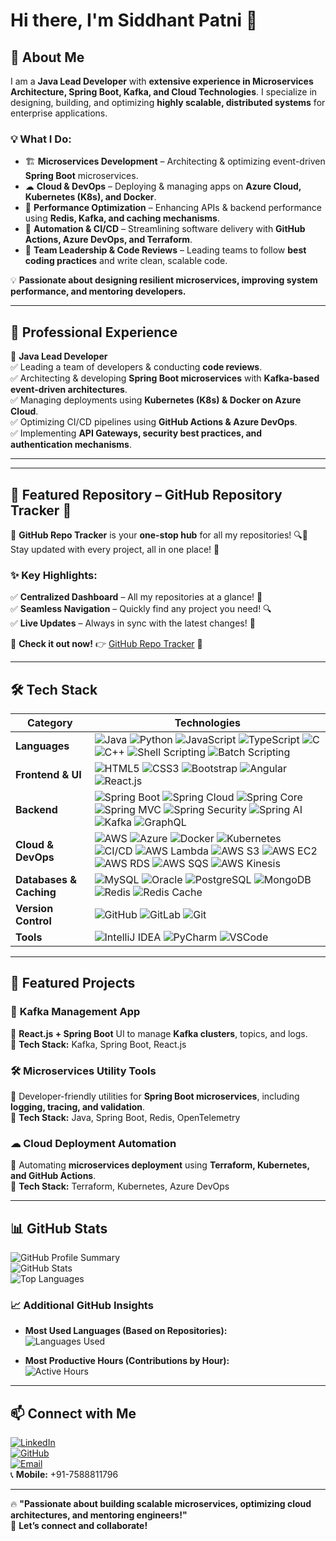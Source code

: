 # Hi there, I'm Siddhant Patni 👋  

## 🚀 About Me  

I am a **Java Lead Developer** with **extensive experience in Microservices Architecture, Spring Boot, Kafka, and Cloud Technologies**. I specialize in designing, building, and optimizing **highly scalable, distributed systems** for enterprise applications.  

### 💡 What I Do:  
- 🏗 **Microservices Development** – Architecting & optimizing event-driven **Spring Boot** microservices.  
- ☁ **Cloud & DevOps** – Deploying & managing apps on **Azure Cloud, Kubernetes (K8s), and Docker**.  
- 🚀 **Performance Optimization** – Enhancing APIs & backend performance using **Redis, Kafka, and caching mechanisms**.  
- 🔧 **Automation & CI/CD** – Streamlining software delivery with **GitHub Actions, Azure DevOps, and Terraform**.  
- 🎯 **Team Leadership & Code Reviews** – Leading teams to follow **best coding practices** and write clean, scalable code.  

💡 **Passionate about designing resilient microservices, improving system performance, and mentoring developers.**  

---

## 💼 Professional Experience  

🔹 **Java Lead Developer**  
✅ Leading a team of developers & conducting **code reviews**.  
✅ Architecting & developing **Spring Boot microservices** with **Kafka-based event-driven architectures**.  
✅ Managing deployments using **Kubernetes (K8s) & Docker on Azure Cloud**.  
✅ Optimizing CI/CD pipelines using **GitHub Actions & Azure DevOps**.  
✅ Implementing **API Gateways, security best practices, and authentication mechanisms**.  

---

---

## 🚀 **Featured Repository – GitHub Repository Tracker** 🎯  

🎯 **GitHub Repo Tracker** is your **one-stop hub** for all my repositories! 🔍📂  
Stay updated with every project, all in one place! 🚀  

### ✨ **Key Highlights:**  
✅ **Centralized Dashboard** – All my repositories at a glance! 📜  
✅ **Seamless Navigation** – Quickly find any project you need! 🔍  
✅ **Live Updates** – Always in sync with the latest changes! 🔄  

🔗 **Check it out now!** 👉 [GitHub Repo Tracker](https://github.com/siddhantpatni0407/GitHub-Repo-Tracker) 🚀  

---


## 🛠️ Tech Stack  

| **Category**             | **Technologies** |
|---------------------------|-----------------|
| **Languages**            | ![Java](https://img.shields.io/badge/Java-ED8B00?style=flat-square&logo=java&logoColor=white) ![Python](https://img.shields.io/badge/Python-3776AB?style=flat-square&logo=python&logoColor=white) ![JavaScript](https://img.shields.io/badge/JavaScript-F7DF1E?style=flat-square&logo=javascript&logoColor=black) ![TypeScript](https://img.shields.io/badge/TypeScript-007ACC?style=flat-square&logo=typescript&logoColor=white) ![C](https://img.shields.io/badge/C-00599C?style=flat-square&logo=c&logoColor=white) ![C++](https://img.shields.io/badge/C++-00599C?style=flat-square&logo=c%2B%2B&logoColor=white) ![Shell Scripting](https://img.shields.io/badge/Shell_Scripting-4EAA25?style=flat-square&logo=gnu-bash&logoColor=white) ![Batch Scripting](https://img.shields.io/badge/Batch_Scripting-4D4D4D?style=flat-square&logo=windows-terminal&logoColor=white) |
| **Frontend & UI**        | ![HTML5](https://img.shields.io/badge/HTML5-E34F26?style=flat-square&logo=html5&logoColor=white) ![CSS3](https://img.shields.io/badge/CSS3-1572B6?style=flat-square&logo=css3&logoColor=white) ![Bootstrap](https://img.shields.io/badge/Bootstrap-7952B3?style=flat-square&logo=bootstrap&logoColor=white) ![Angular](https://img.shields.io/badge/Angular-DD0031?style=flat-square&logo=angular&logoColor=white) ![React.js](https://img.shields.io/badge/React-20232A?style=flat-square&logo=react&logoColor=61DAFB) |
| **Backend**              | ![Spring Boot](https://img.shields.io/badge/Spring%20Boot-6DB33F?style=flat-square&logo=spring&logoColor=white) ![Spring Cloud](https://img.shields.io/badge/Spring%20Cloud-6DB33F?style=flat-square&logo=spring&logoColor=white) ![Spring Core](https://img.shields.io/badge/Spring%20Core-6DB33F?style=flat-square&logo=spring&logoColor=white) ![Spring MVC](https://img.shields.io/badge/Spring%20MVC-6DB33F?style=flat-square&logo=spring&logoColor=white) ![Spring Security](https://img.shields.io/badge/Spring%20Security-6DB33F?style=flat-square&logo=spring&logoColor=white) ![Spring AI](https://img.shields.io/badge/Spring%20AI-6DB33F?style=flat-square&logo=spring&logoColor=white) ![Kafka](https://img.shields.io/badge/Apache%20Kafka-231F20?style=flat-square&logo=apache-kafka&logoColor=white) ![GraphQL](https://img.shields.io/badge/GraphQL-E10098?style=flat-square&logo=graphql&logoColor=white) |
| **Cloud & DevOps**       | ![AWS](https://img.shields.io/badge/AWS-232F3E?style=flat-square&logo=amazon-aws&logoColor=white) ![Azure](https://img.shields.io/badge/Azure-0078D4?style=flat-square&logo=microsoft-azure&logoColor=white) ![Docker](https://img.shields.io/badge/Docker-2496ED?style=flat-square&logo=docker&logoColor=white) ![Kubernetes](https://img.shields.io/badge/Kubernetes-326CE5?style=flat-square&logo=kubernetes&logoColor=white) ![CI/CD](https://img.shields.io/badge/CI/CD-4285F4?style=flat-square&logo=github-actions&logoColor=white) ![AWS Lambda](https://img.shields.io/badge/AWS%20Lambda-FF9900?style=flat-square&logo=awslambda&logoColor=white) ![AWS S3](https://img.shields.io/badge/AWS%20S3-569A31?style=flat-square&logo=amazons3&logoColor=white) ![AWS EC2](https://img.shields.io/badge/AWS%20EC2-FF9900?style=flat-square&logo=amazon-ec2&logoColor=white) ![AWS RDS](https://img.shields.io/badge/AWS%20RDS-527FFF?style=flat-square&logo=amazonrds&logoColor=white) ![AWS SQS](https://img.shields.io/badge/AWS%20SQS-FF9900?style=flat-square&logo=amazonaws&logoColor=white) ![AWS Kinesis](https://img.shields.io/badge/AWS%20Kinesis-FF9900?style=flat-square&logo=amazonaws&logoColor=white) |
| **Databases & Caching**  | ![MySQL](https://img.shields.io/badge/MySQL-4479A1?style=flat-square&logo=mysql&logoColor=white) ![Oracle](https://img.shields.io/badge/Oracle-F80000?style=flat-square&logo=oracle&logoColor=white) ![PostgreSQL](https://img.shields.io/badge/PostgreSQL-336791?style=flat-square&logo=postgresql&logoColor=white) ![MongoDB](https://img.shields.io/badge/MongoDB-47A248?style=flat-square&logo=mongodb&logoColor=white) ![Redis](https://img.shields.io/badge/Redis-DC382D?style=flat-square&logo=redis&logoColor=white) ![Redis Cache](https://img.shields.io/badge/Redis_Cache-DC382D?style=flat-square&logo=redis&logoColor=white) |
| **Version Control**         | ![GitHub](https://img.shields.io/badge/GitHub-181717?style=flat-square&logo=github&logoColor=white) ![GitLab](https://img.shields.io/badge/GitLab-FC6D26?style=flat-square&logo=gitlab&logoColor=white) ![Git](https://img.shields.io/badge/Git-F05032?style=flat-square&logo=git&logoColor=white) |
| **Tools**                  | ![IntelliJ IDEA](https://img.shields.io/badge/IntelliJ%20IDEA-000000?style=flat-square&logo=intellij-idea&logoColor=white) ![PyCharm](https://img.shields.io/badge/PyCharm-000000?style=flat-square&logo=pycharm&logoColor=white) ![VSCode](https://img.shields.io/badge/VSCode-007ACC?style=flat-square&logo=visual-studio-code&logoColor=white) |

---

## 📌 Featured Projects  

### 🚀 **Kafka Management App**  
🔹 **React.js + Spring Boot** UI to manage **Kafka clusters**, topics, and logs.  
🔹 **Tech Stack:** Kafka, Spring Boot, React.js

### 🛠 **Microservices Utility Tools**  
🔹 Developer-friendly utilities for **Spring Boot microservices**, including **logging, tracing, and validation**.  
🔹 **Tech Stack:** Java, Spring Boot, Redis, OpenTelemetry  

### ☁ **Cloud Deployment Automation**  
🔹 Automating **microservices deployment** using **Terraform, Kubernetes, and GitHub Actions**.  
🔹 **Tech Stack:** Terraform, Kubernetes, Azure DevOps  

---

## 📊 GitHub Stats  

![GitHub Profile Summary](https://github-profile-summary-cards.vercel.app/api/cards/profile-details?username=siddhantpatni0407&theme=dark)  
![GitHub Stats](https://github-readme-stats.vercel.app/api?username=siddhantpatni0407&show_icons=true&theme=dark)  
![Top Languages](https://github-readme-stats.vercel.app/api/top-langs/?username=siddhantpatni0407&layout=compact&theme=dark)  

### 📈 Additional GitHub Insights  

- **Most Used Languages (Based on Repositories):**  
  ![Languages Used](https://github-profile-summary-cards.vercel.app/api/cards/repos-per-language?username=siddhantpatni0407&theme=dark)  

- **Most Productive Hours (Contributions by Hour):**  
  ![Active Hours](https://github-profile-summary-cards.vercel.app/api/cards/productive-time?username=siddhantpatni0407&theme=dark)  

---

## 📫 Connect with Me  

[![LinkedIn](https://img.shields.io/badge/LinkedIn-0A66C2?style=flat-square&logo=linkedin&logoColor=white)](https://linkedin.com/in/siddhantpatni0407)  
[![GitHub](https://img.shields.io/badge/GitHub-181717?style=flat-square&logo=github&logoColor=white)](https://github.com/siddhantpatni0407)  
[![Email](https://img.shields.io/badge/Email-D14836?style=flat-square&logo=gmail&logoColor=white)](mailto:siddhant4patni@gmail.com)  
📞 **Mobile:** +91-7588811796  

---

🔥 **"Passionate about building scalable microservices, optimizing cloud architectures, and mentoring engineers!"**  
🚀 **Let’s connect and collaborate!**  
